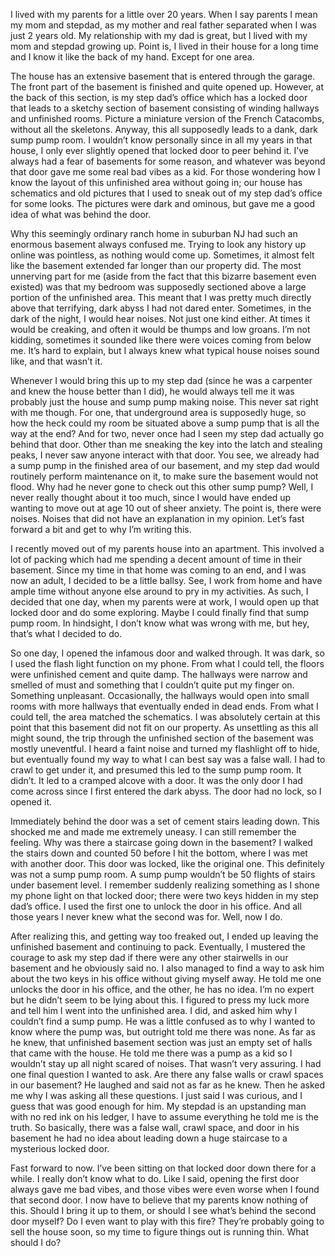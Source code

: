 I lived with my parents for a little over 20 years. When I say parents I mean my mom and stepdad, as my mother and real father separated when I was just 2 years old. My relationship with my dad is great, but I lived with my mom and stepdad growing up. Point is, I lived in their house for a long time and I know it like the back of my hand. Except for one area.

The house has an extensive basement that is entered through the garage. The front part of the basement is finished and quite opened up. However, at the back of this section, is my step dad’s office which has a locked door that leads to a sketchy section of basement consisting of winding hallways and unfinished rooms. Picture a miniature version of the French Catacombs, without all the skeletons. Anyway, this all supposedly leads to a dank, dark sump pump room. I wouldn’t know personally since in all my years in that house, I only ever slightly opened that locked door to peer behind it. I’ve always had a fear of basements for some reason, and whatever was beyond that door gave me some real bad vibes as a kid. For those wondering how I know the layout of this unfinished area without going in; our house has schematics and old pictures that I used to sneak out of my step dad’s office for some looks. The pictures were dark and ominous, but gave me a good idea of what was behind the door.

Why this seemingly ordinary ranch home in suburban NJ had such an enormous basement always confused me. Trying to look any history up online was pointless, as nothing would come up. Sometimes, it almost felt like the basement extended far longer than our property did. The most unnerving part for me (aside from the fact that this bizarre basement even existed) was that my bedroom was supposedly sectioned above a large portion of the unfinished area. This meant that I was pretty much directly above that terrifying, dark abyss I had not dared enter. Sometimes, in the dark of the night, I would hear noises. Not just one kind either. At times it would be creaking, and often it would be thumps and low groans. I’m not kidding, sometimes it sounded like there were voices coming from below me. It’s hard to explain, but I always knew what typical house noises sound like, and that wasn’t it.

Whenever I would bring this up to my step dad (since he was a carpenter and knew the house better than I did), he would always tell me it was probably just the house and sump pump making noise. This never sat right with me though. For one, that underground area is supposedly huge, so how the heck could my room be situated above a sump pump that is all the way at the end? And for two, never once had I seen my step dad actually go behind that door. Other than me sneaking the key into the latch and stealing peaks, I never saw anyone interact with that door. You see, we already had a sump pump in the finished area of our basement, and my step dad would routinely perform maintenance on it, to make sure the basement would not flood. Why had he never gone to check out this other sump pump? Well, I never really thought about it too much, since I would have ended up wanting to move out at age 10 out of sheer anxiety. The point is, there were noises. Noises that did not have an explanation in my opinion. Let’s fast forward a bit and get to why I’m writing this.

I recently moved out of my parents house into an apartment. This involved a lot of packing which had me spending a decent amount of time in their basement. Since my time in that home was coming to an end, and I was now an adult, I decided to be a little ballsy. See, I work from home and have ample time without anyone else around to pry in my activities. As such, I decided that one day, when my parents were at work, I would open up that locked door and do some exploring. Maybe I could finally find that sump pump room. In hindsight, I don’t know what was wrong with me, but hey, that’s what I decided to do.

So one day, I opened the infamous door and walked through. It was dark, so I used the flash light function on my phone. From what I could tell, the floors were unfinished cement and quite damp. The hallways were narrow and smelled of must and something that I couldn’t quite put my finger on. Something unpleasant. Occasionally, the hallways would open into small rooms with more hallways that eventually ended in dead ends. From what I could tell, the area matched the schematics. I was absolutely certain at this point that this basement did not fit on our property. As unsettling as this all might sound, the trip through the unfinished section of the basement was mostly uneventful. I heard a faint noise and turned my flashlight off to hide, but eventually found my way to what I can best say was a false wall. I had to crawl to get under it, and  presumed this led to the sump pump room. It didn’t. It led to a cramped alcove with a door. It was the only door I had come across since I first entered the dark abyss. The door had no lock, so I opened it.

Immediately behind the door was a set of cement stairs leading down. This shocked me and made me extremely uneasy. I can still remember the feeling. Why was there a staircase going down in the basement? I walked the stairs down and counted 50 before I hit the bottom, where I was met with another door. This door was locked, like the original one. This definitely was not a sump pump room. A sump pump wouldn’t be 50 flights of stairs under basement level. I remember suddenly realizing something as I shone my phone light on that locked door; there were two keys hidden in my step dad’s office. I used the first one to unlock the door in his office. And all those years I never knew what the second was for. Well, now I do.

After realizing this, and getting way too freaked out, I ended up leaving the unfinished basement and continuing to pack. Eventually, I mustered the courage to ask my step dad if there were any other stairwells in our basement and he obviously said no. I also managed to find a way to ask him about the two keys in his office without giving myself away. He told me one unlocks the door in his office, and the other, he has no idea. I’m no expert but he didn’t seem to be lying about this. I figured to press my luck more and tell him I went into the unfinished area. I did, and asked him why I couldn’t find a sump pump. He was a little confused as to why I wanted to know where the pump was, but outright told me there was none. As far as he knew, that unfinished basement section was just an empty set of halls that came with the house. He told me there was a pump as a kid so I wouldn’t stay up all night scared of noises. That wasn’t very assuring. I had one final question I wanted to ask. Are there any false walls or crawl spaces in our basement? He laughed and said not as far as he knew. Then he asked me why I was asking all these questions. I just said I was curious, and I guess that was good enough for him. My stepdad is an upstanding man with no red ink on his ledger, I have to assume everything he told me is the truth. So basically, there was a false wall, crawl space, and door in his basement he had no idea about leading down a huge staircase to a mysterious locked door.

Fast forward to now. I’ve been sitting on that locked door down there for a while. I really don’t know what to do. Like I said, opening the first door always gave me bad vibes, and those vibes were even worse when I found that second door. I now have to believe that my parents know nothing of this. Should I bring it up to them, or should I see what’s behind the second door myself? Do I even want to play with this fire? They’re probably going to sell the house soon, so my time to figure things out is running thin. What should I do?